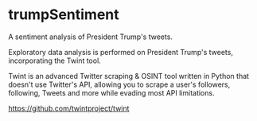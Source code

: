 # trumpSentiment
A sentiment analysis of President Trump's tweets. 

Exploratory data analysis is performed on President Trump's tweets, incorporating the Twint tool.

Twint is an advanced Twitter scraping & OSINT tool written in Python that doesn't use Twitter's API, allowing you to scrape a user's followers, following, Tweets and more while evading most API limitations.  

https://github.com/twintproject/twint
